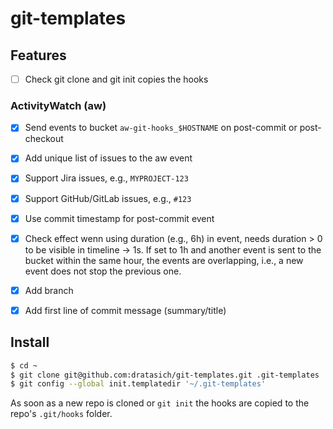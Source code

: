 # git-templates


## Features

- [ ] Check git clone and git init copies the hooks

### ActivityWatch (aw)

- [x] Send events to bucket `aw-git-hooks_$HOSTNAME` on post-commit or post-checkout
- [x] Add unique list of issues to the aw event
- [x] Support Jira issues, e.g., `MYPROJECT-123`
- [x] Support GitHub/GitLab issues, e.g., `#123`
- [x] Use commit timestamp for post-commit event
- [x] Check effect wenn using duration (e.g., 6h) in event, needs duration > 0
      to be visible in timeline -> 1s. If set to 1h and another event is sent to
      the bucket within the same hour, the events are overlapping, i.e., a new
      event does not stop the previous one.
- [x] Add branch
- [x] Add first line of commit message (summary/title)


## Install

```bash
$ cd ~
$ git clone git@github.com:dratasich/git-templates.git .git-templates
$ git config --global init.templatedir '~/.git-templates'
```

As soon as a new repo is cloned or `git init` the hooks are copied to the repo's `.git/hooks` folder.

